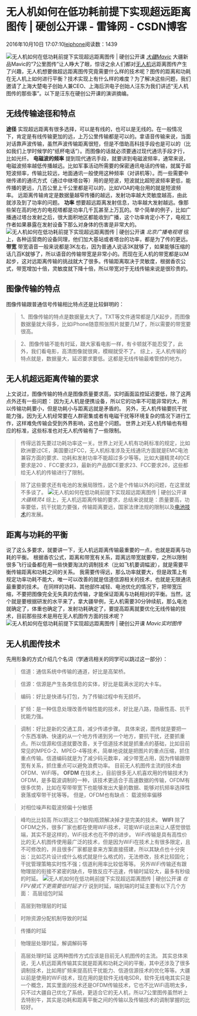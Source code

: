 
# 无人机如何在低功耗前提下实现超远距离图传 | 硬创公开课 - 雷锋网 - CSDN博客


2016年10月10日 17:07:10[leiphone](https://me.csdn.net/leiphone)阅读数：1439


![无人机如何在低功耗前提下实现超远距离图传 | 硬创公开课](http://static.leiphone.com/uploads/new/article/740_740/201609/57ee6abd64d34.jpg?imageMogr2/format/jpg/quality/90)
*[大疆Mavic](http://www.leiphone.com/news/201609/yP0c6LY5Qf5y7HCW.html)*
大疆新品Mavic的“7公里图传”让人睁大了眼，惊讶之余人们都对[无人机](http://www.leiphone.com/news/201504/Bhh5ttIauUCQeICm.html)远距离图传产生了兴趣，无人机想要做超远距离图传究竟需要什么样的技术呢？图传的距离和功耗在无人机上如何进行平衡？技术实现上有什么样的难度？为了解决这些问题，我们邀请了上海大楚电子创始人兼CEO、上海后洪电子创始人汪东为我们讲述“无人机图传的那些事”。以下是汪东在硬创公开课的演讲摘编。
## 无线传输途径和特点
**途径**
实现超远距离有很多选择，可以是有线的，也可以是无线的。在一般情况下，肯定是有线传输更加的远，上万公里传输都是可以的。拿语音传输来说，当面对话靠声波传输，虽然声波传输距离很短，但是不借助高科技手段也是可以的（比如我们上学时候学的“纸杯电话”）。而图像的话就必须要通过现代通讯手段才行，比如光纤。
**电磁波的频率**
提到现代通讯手段，就要讲到电磁波频率，通常来说，电磁波频率越低传播越远。比如军事活动所需要的保密通讯电话的传输，就属于超短波频率，传输比较远，地面通讯一般使用这种频率（对讲机等）。而一些需要中继传递的通讯方式（通过中继塔台等）用的是短波，短波就比超短波频率更低，能传播的更远，几百公里上千公里都是可以的，比如VOA的电台用的就是短波频率。
远距离传输肯定是数据量越窄传播的越远，发射功率越大灵敏度越高，由此就涉及到了功率的问题。
**功率**
想要超远距离发射信息，功率越大发射越远。像那些架在高的地方的电视塔都是功率几千瓦甚至上万瓦的。举个简单的例子，比如广播通过塔台发射之后，很大面积地区都能收到广播，这个功率肯定小不了，电视工作者如果暴露在发射设备下那么对身体的伤害是非常大的。
![无人机如何在低功耗前提下实现超远距离图传 | 硬创公开课](http://static.leiphone.com/uploads/new/article/740_740/201609/57ee6abe7b7ff.png?imageMogr2/format/jpg/quality/90)
*北京广播电视塔*
综上，各种运营商的设备同理，他们加大基站或者塔台的功率，都是为了传的更远。
**带宽**
带宽语音一般来说都是3K左右，因为普通人说话3K就够了，如果能够压缩的话几百K就够了，所以语音的传输带宽是非常小的。而现在无人机的带宽都是以M起步，这对远距离传输的挑战就大了很多。传输距离取决于灵敏度，根据香农公式，带宽增加十倍，灵敏度就下降十倍，所以带宽对于无线传输来说是很珍贵的。
## 图像传输的特点
图像传输跟普通信号传输相比特点还是比较鲜明的：
> 1、图像传输的特点是数据量太大了。TXT等文件通常都是几K起步，而图像数据量就大得多，比如iPhone随意照张照片就要几M了，所以需要的带宽要很高。


> 2、图像传输不能有时延，跟大家看电影一样，有卡顿就不能忍受了，此外，我们看电影，高清图像就很爽，模糊就受不了。
综上，无人机传输的特点就是，数据量大，延迟要求要低。这都是无线传输最难管控的地方。
## 无人机超远距离传输的要求
上文说过，图像传输的特点是图像质量要求高，实时画面监控延迟要低，除了这两点外还有一些问题：
因为无人机是便携设备，所以它的功率不可能非常的大，所以传输功耗要小，但是功耗小与距离远就是矛盾的。
另外，无人机传输要抗干扰能力强，因为无人机经常要在人群密集或者有电磁干扰等环境复杂的情况下进行工作，这样难免传输会受到外界影响，这也是个问题。
世界上对无人机传输也有相应的标准，这些标准也对无人机传输有了一些限制。
> 传得远首先要过功耗功率这一关。世界上对无人机有功耗标准的规定，比如欧洲要过CE，美国要过FCC，无人机标准涉及无线通讯方面就是EMC电池兼容方面的要求、功耗和发射功率不能超过多少等等。比如大疆精灵4的CE要求是20 、FCC要求23，最新的产品御CE要求23、FCC要求26，这些都给无人机的传输进行了限制。


> 除了这些要求还有电池的发展局限性，这个是个传输以外的问题，在这里就不多谈了。
![无人机如何在低功耗前提下实现超远距离图传 | 硬创公开课](http://static.leiphone.com/uploads/new/article/740_740/201609/57ee6b797bd65.jpg?imageMogr2/format/jpg/quality/90)
*大疆精灵4*
综上，无人机远距离传输的要求，总结来说就是：质量要高，功率要低，抗干扰能力要强，传输距离要远，国家法律法规的限制以及[电池技术](http://www.leiphone.com/news/201502/831rOFN2pXL7OjIp.html)的发展。
## 距离与功耗的平衡
说了这么多要求，就要讲一下，无人机远距离传输最重要的一点，也就是距离与功耗的平衡。
根据香农公式，距离和带宽有关系，距离远带宽就要窄，之所以限制很多飞行设备都在用一些快要淘汰的调制技术（比如飞机要调幅波），就是需要平衡传输距离和功耗之间的关系。
我需要传得远，那么功率就要大，但是政策上有规定功率功耗不能大，唯一可以改善的就是信道信源相关的技术，也就是无限通讯最重要的技术。
在同样的功耗、其他部件减轻、电池优化的情况下，把带宽压缩，不要把图像完全无失真的去传输，才能保证距离与功耗相对的平衡。当然，这个就是要根据研发的水平来了，拿大疆举例，无人机需要30分钟续航，那么电池就确定了，体重也确定了，发射功耗确定了，要提高距离就要优化无线传输的技术，目前那些技术是用在无人机图传方面的技术呢？
![无人机如何在低功耗前提下实现超远距离图传 | 硬创公开课](http://static.leiphone.com/uploads/new/article/740_740/201609/57ee6c3edf982.jpg?imageMogr2/format/jpg/quality/90)
*Mavic实时图传*
## 无人机图传技术
先用形象的方式介绍几个名词（学通讯相关的同学可以跳过这一部分）：
> 信道：通信系统中传输的通道，好比是高架桥。

> 信源：信源是产生各类信息的实体，好比是载满水泥的大卡车。

> 编码：好比是快递与打包，为了传输过程中有无损坏。

> 扩频：是一种信息处理改善传输性能的技术，好比是八路，隐蔽性高、抗干扰能力强。

> 调制：好比是新的交通工具，减少传递步骤。
具体来说，图传就是要把一个东西准确、快速的从一个地方传递到另一个地方，要抗干扰，还要抓重点。所以信源和信道就要改善，关于信道技术就是抓重点的基础，比如目前常见的MPEG-2、MPEG-4等技术，简单地说就是把图片的重点压缩，抓住重点传输。信道编码就是为了减少码元数率，减少带宽占用，因为传输跟带宽有关系，抓住重点可以避免浪费功率。
目前无人机图传主流的技术由OFDM、WiFi等。
**OFDM**
在技术上，目前很多无人机喜欢用的传输技术为OFDM，是多载波调制的一种，该技术更适合于高速数据的传输，OFDM有很多优势，比如在窄带带宽下也能够发出大量的数据、能够对抗频率选择性衰落或窄带干扰等等。
但是，OFDM也有缺点：
> 载波频率偏移

> 对相位噪声和载波频偏十分敏感

> 峰均比比较高
所以把这三个缺陷瓶颈解决掉才是完美的技术。
**WIFI**
除了OFDM之外，很多厂家也都在使用WiFi技术，可能WiFi说出来让人感觉很低端，其实不是这样的，WiFi技术也在不停的进步。
WiFi传输是具有高性价比的无人机图传使用最广泛的技术，但是因为WiFi在技术上有很多限定，且不可修改的，并且很多厂家都是拿来方案直接搭建，所以其缺点也十分突出：比如芯片设计成什么格式就是什么格式的，无法修改，技术比较固化；干扰管理策略实时性不强；信道利用率比较低等等。
另外WiFi传输还有跟物理层的衔接不紧密的缺点，导致反应不迅速，传输时延较大，最多有秒级的时延。
![无人机如何在低功耗前提下实现超远距离图传 | 硬创公开课](http://static.leiphone.com/uploads/new/article/740_740/201609/57ee6bc37668c.jpg?imageMogr2/format/jpg/quality/90)
*在FPV模式下更需要低时延才行*
说到时延，端到端的时延主要有以下几个方面：
> 高层组包时延

> 高层到物理层的时延

> 时隙资源分配机制导致的时延

> 传播的时延

> 物理层处理时延，解调解码等

> 高层处理时延
这两种图传方式应该是目前无人机图传的主流。
其实总体来说，无人机远距离传输其实就是距离和功耗之间的平衡，其中还涉及了很多调制技术，比如用扩频来提高抗干扰能力、信道信源技术的优化等等。大疆以前是使用的WiFi技术，现在用的是软件无线电SDR，软件无线电其实只是一个概念，其实里面的技术还是OFDM传输技术，它也不比WiFi高明太多，只不过大疆自己优化了系统，更适合它的无人机，所以7公里图传虽然听上去特别牛，其实是功耗和距离平衡之间的传输以及传输技术的调制掌握的比较好。

